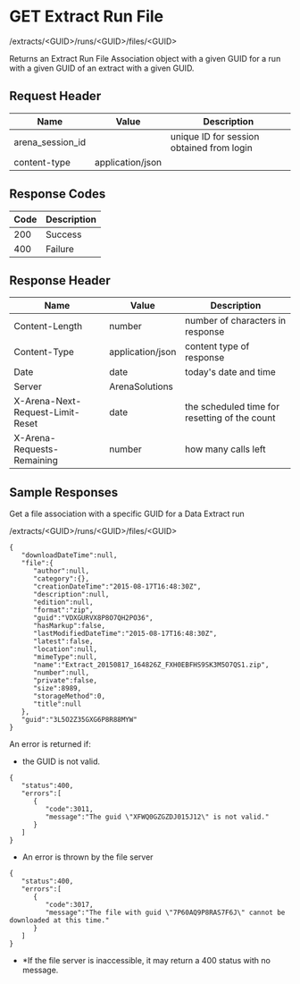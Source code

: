 # GET Extract Run File
/extracts/&lt;GUID&gt;/runs/&lt;GUID&gt;/files/&lt;GUID&gt;

Returns an Extract Run File Association object with a given GUID for a run with a given GUID of an extract with a given GUID. 

## Request Header

| Name<br> | Value<br> | Description<br> |
|  --- |  --- |  --- | 
| arena_session_id<br> |   | unique ID for session obtained from login<br> |
| content-type<br> | application/json<br> |   |

## Response Codes

| Code<br> | Description<br> |
|  --- |  --- | 
| 200<br> | Success<br> |
| 400<br> | Failure<br> |

## Response Header

| Name<br> | Value<br> | Description<br> |
|  --- |  --- |  --- | 
| Content-Length<br> | number<br> | number of characters in response<br> |
| Content-Type<br> | application/json<br> | content type of response<br> |
| Date<br> | date<br> | today's date and time<br> |
| Server<br> | ArenaSolutions<br> |   |
| X-Arena-Next-Request-Limit-Reset<br> | date<br> | the scheduled time for resetting of the count<br> |
| X-Arena-Requests-Remaining<br> | number<br> | how many calls left<br> |

## Sample Responses
Get a file association with a specific GUID  for a Data Extract run

/extracts/&lt;GUID&gt;/runs/&lt;GUID&gt;/files/&lt;GUID&gt;

```
{  
   "downloadDateTime":null,
   "file":{  
      "author":null,
      "category":{},
      "creationDateTime":"2015-08-17T16:48:30Z",
      "description":null,
      "edition":null,
      "format":"zip",
      "guid":"VDXGURVX8P8O7QH2PO36",
      "hasMarkup":false,
      "lastModifiedDateTime":"2015-08-17T16:48:30Z",
      "latest":false,
      "location":null,
      "mimeType":null,
      "name":"Extract_20150817_164826Z_FXH0EBFHS9SK3M5O7QS1.zip",
      "number":null,
      "private":false,
      "size":8989,
      "storageMethod":0,
      "title":null
   },
   "guid":"3L5O2Z35GXG6P8R88MYW"
}
```
An error is returned if:
          
          
        

* the GUID is not valid.

```
{  
   "status":400,
   "errors":[  
      {  
         "code":3011,
         "message":"The guid \"XFWQ0GZGZDJ015J12\" is not valid."
      }
   ]
}
```
* An error is thrown by the file server

```
{  
   "status":400,
   "errors":[  
      {  
         "code":3017,
         "message":"The file with guid \"7P60AQ9P8RAS7F6J\" cannot be downloaded at this time."
      }
   ]
}
```
* *If the file server is inaccessible, it may return a 400 status with no message.

